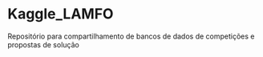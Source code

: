 # Kaggle_LAMFO

Repositório para compartilhamento de bancos de dados de competições e propostas de solução
